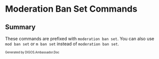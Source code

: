 ﻿Moderation Ban Set Commands
===========================
## Summary
These commands are prefixed with `moderation ban set`. You can also use `mod ban set` or `m ban set` instead of `moderation ban set`.

<sub><sup>Generated by DIGOS.Ambassador.Doc</sup></sub>